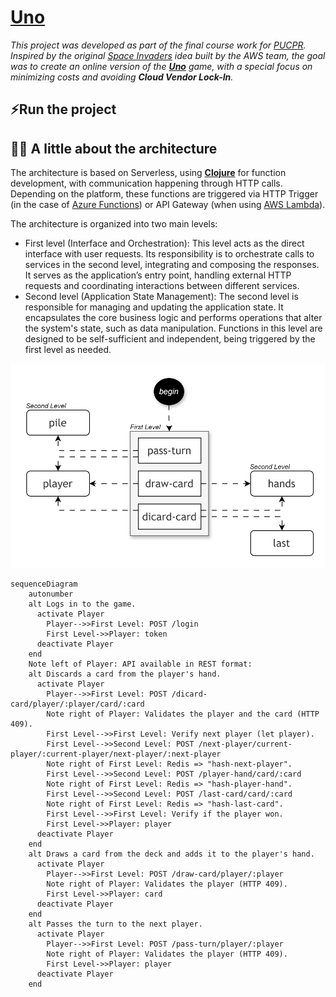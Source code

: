 # [Uno](https://en.wikipedia.org/wiki/Uno_(card_game))

_This project was developed as part of the final course work for [PUCPR](https://www.pucpr.br). Inspired by the original [Space Invaders](https://jay-ithiel.github.io/space_invaders) idea built by the AWS team, the goal was to create an online version of the [**Uno**](https://en.wikipedia.org/wiki/Uno_(card_game)) game, with a special focus on minimizing costs and avoiding **Cloud Vendor Lock-In**._

## ⚡️Run the project

## 👨‍🎓 A little about the architecture

The architecture is based on Serverless, using [**Clojure**](https://clojure.org) for function development, with communication happening through HTTP calls. Depending on the platform, these functions are triggered via HTTP Trigger (in the case of [Azure Functions](https://azure.microsoft.com/en-us/products/functions)) or API Gateway (when using [AWS Lambda](https://aws.amazon.com/pt/pm/lambda)).

The architecture is organized into two main levels:

- First level (Interface and Orchestration):
This level acts as the direct interface with user requests. Its responsibility is to orchestrate calls to services in the second level, integrating and composing the responses. It serves as the application’s entry point, handling external HTTP requests and coordinating interactions between different services.
- Second level (Application State Management):
The second level is responsible for managing and updating the application state. It encapsulates the core business logic and performs operations that alter the system's state, such as data manipulation. Functions in this level are designed to be self-sufficient and independent, being triggered by the first level as needed.

![Architecture](architecture-1.svg)

```mermaid
sequenceDiagram
    autonumber
    alt Logs in to the game.
      activate Player
        Player-->>First Level: POST /login
        First Level->>Player: token
      deactivate Player
    end
    Note left of Player: API available in REST format:
    alt Discards a card from the player's hand.
      activate Player
        Player-->>First Level: POST /dicard-card/player/:player/card/:card
        Note right of Player: Validates the player and the card (HTTP 409).
        First Level-->>First Level: Verify next player (let player).
        First Level-->>Second Level: POST /next-player/current-player/:current-player/next-player/:next-player
        Note right of First Level: Redis => "hash-next-player".
        First Level-->>Second Level: POST /player-hand/card/:card
        Note right of First Level: Redis => "hash-player-hand".
        First Level-->>Second Level: POST /last-card/card/:card
        Note right of First Level: Redis => "hash-last-card".
        First Level-->>First Level: Verify if the player won.
        First Level->>Player: player
      deactivate Player
    end
    alt Draws a card from the deck and adds it to the player's hand.
      activate Player
        Player-->>First Level: POST /draw-card/player/:player
        Note right of Player: Validates the player (HTTP 409).
        First Level->>Player: card
      deactivate Player
    end
    alt Passes the turn to the next player.
      activate Player
        Player-->>First Level: POST /pass-turn/player/:player
        Note right of Player: Validates the player (HTTP 409).
        First Level->>Player: player
      deactivate Player
    end
```
